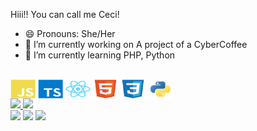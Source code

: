 Hiii!! You can call me Ceci!
 

- 😄 Pronouns: She/Her  
- 🔭 I’m currently working on A project of a CyberCoffee
- 🌱 I’m currently learning PHP, Python  
<div style="display: inline_block"><br>
  <img align="center" alt="Ceci-Js" height="30" width="40" src="https://raw.githubusercontent.com/devicons/devicon/master/icons/javascript/javascript-plain.svg">
  <img align="center" alt="Ceci-Ts" height="30" width="40" src="https://raw.githubusercontent.com/devicons/devicon/master/icons/typescript/typescript-plain.svg">
  <img align="center" alt="Ceci-React" height="30" width="40" src="https://raw.githubusercontent.com/devicons/devicon/master/icons/react/react-original.svg">
  <img align="center" alt="Ceci-HTML" height="30" width="40" src="https://raw.githubusercontent.com/devicons/devicon/master/icons/html5/html5-original.svg">
  <img align="center" alt="Ceci-CSS" height="30" width="40" src="https://raw.githubusercontent.com/devicons/devicon/master/icons/css3/css3-original.svg">
  <img align="center" alt="Ceci-Python" height="30" width="40" src="https://raw.githubusercontent.com/devicons/devicon/master/icons/python/python-original.svg">  
</div>  

<div>
<a href="[https://github.com/httpscecili]">
<img loading="lazy" height="100em" src="https://github-readme-stats.vercel.app/api/top-langs/?httpscecili&layout=compact&langs_count=7&theme=omni"/> <img loading="lazy" height="100em" src="https://github-readme-stats.vercel.app/api?httpscecili&show_icons=true&theme=omni&include_all_commits=true&count_private=true"/>
</div>

 
<div> 
  <a href="https://instagram.com/iceci.melgaco" target="_blank"><img src="https://img.shields.io/badge/-Instagram-%23E4405F?style=for-the-badge&logo=instagram&logoColor=white" target="_blank"></a>
 	<a href="https://www.twitch.tv/coffeeslia" target="_blank"><img src="https://img.shields.io/badge/Twitch-9146FF?style=for-the-badge&logo=twitch&logoColor=white" target="_blank"></a>
  <a href="[https://www.linkedin.com/in/cecília-pereira-melgaço-1aab5b1a1/)]" target="_blank"><img src="https://img.shields.io/badge/-LinkedIn-%230077B5?style=for-the-badge&logo=linkedin&logoColor=white" target="_blank"></a> 
  
</div>
 
